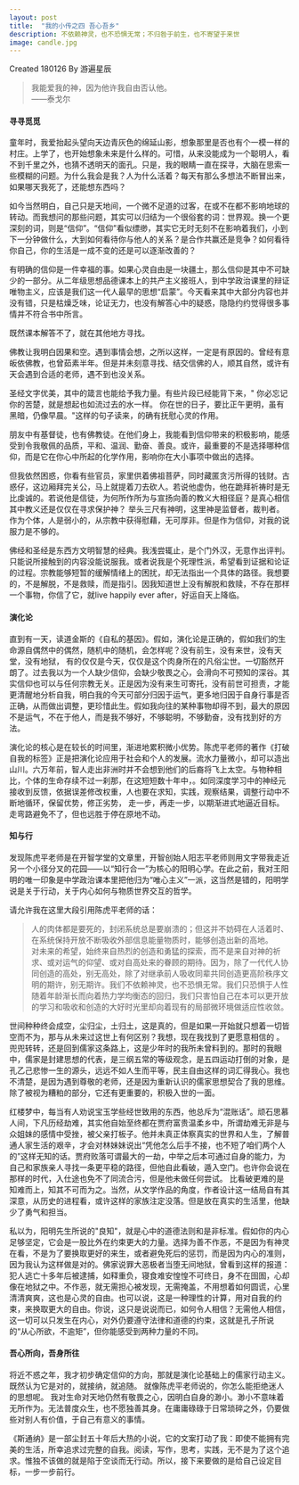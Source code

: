 ```yaml
---
layout: post
title:  "我的小传之四 吾心吾乡"
description: 不依赖神灵，也不恐惧无常；不归咎于前生，也不寄望于来世
image: candle.jpg
---
```


Created 180126
By 游遍星辰


>我能爱我的神，因为他许我自由否认他。  
——泰戈尔

#### 寻寻觅觅
童年时，我爱抬起头望向天边青灰色的绵延山影，想象那里是否也有个一模一样的村庄。上学了，也开始想象未来是什么样的。可惜，从来没能成为一个聪明人，看不到千里之外，也猜不透明天的面孔。只是，我的眼睛一直在探寻，大脑在思索一些模糊的问题。为什么我会是我？人为什么活着？每天有那么多想法不断冒出来，如果哪天我死了，还能想东西吗？

如今当然明白，自己只是天地间，一个微不足道的过客，在或不在都不影响地球的转动。而我想问的那些问题，其实可以归结为一个很俗套的词：世界观。换一个更深刻的词，则是“信仰”。“信仰”看似缥缈，其实它无时无刻不在影响着我们，小到下一分钟做什么，大到如何看待你与他人的关系？是合作共赢还是竞争？如何看待你自己，你的生活是一成不变的还是可以逐渐改善的？

有明确的信仰是一件幸福的事。如果心灵自由是一块疆土，那么信仰是其中不可缺少的一部分。从二年级思想品德课本上的共产主义接班人，到中学政治课里的辩证唯物主义，应该是我们这一代人最早的思想“启蒙”。今天看来其中大部分内容也并没有错，只是枯燥乏味，论证无力，也没有解答心中的疑惑，隐隐约约觉得很多事情并不符合书中所言。

既然课本解答不了，就在其他地方寻找。

佛教让我明白因果和空。遇到事情会想，之所以这样，一定是有原因的。曾经有意皈依佛教，也曾茹素半年。但是并未刻意寻找、结交信佛的人，顺其自然，或许有天会遇到合适的老师，遇不到也没关系。

圣经文字优美，其中的箴言也能给予我力量。有些片段已经能背下来，" 你必忘记你的苦楚，就是想起也如流过去的水一样。 你在世的日子，要比正午更明，虽有黑暗，仍像早晨。"这样的句子读来，的确有抚慰心灵的作用。

朋友中有基督徒，也有佛教徒。在他们身上，我能看到信仰带来的积极影响，能感受到令我敬佩的品质，平和、温润、勤奋、善良。或许，最重要的不是选择哪种信仰，而是它在你心中所起的化学作用，影响你在大小事项中做出的选择。

但我依然困惑，你看有些官员，家里供着佛祖菩萨，同时藏匿贪污所得的钱财。古惑仔，这边厢拜完关公，马上就提着刀去砍人。若说他虚伪，他在跪拜祈祷时是无比虔诚的。若说他是信徒，为何所作所为与宣扬向善的教义大相径庭？是真心相信其中教义还是仅仅在寻求保护神？ 举头三尺有神明，这里神是监督者，裁判者。作为个体，人是弱小的，从宗教中获得慰藉，无可厚非。但是作为信仰，对我的说服力是不够的。

佛经和圣经是东西方文明智慧的经典。我浅尝辄止，是个门外汉，无意作出评判。只能说所接触到的内容没能说服我。或者说我是个死理性派，希望看到证据和论证的过程。宗教能够短暂的缓解情绪上的困扰，却无法指出一个具体的路径。我想要的，不是解脱，不是救赎，而是指引。因我知道世上没有解脱和救赎，不存在那样一个事物，你信了它，就live happily ever after，好运自天上降临。

#### 演化论
直到有一天，读道金斯的《自私的基因》。假如，演化论是正确的，假如我们的生命源自偶然中的偶然，随机中的随机，会怎样呢？没有前生，没有来世，没有天堂，没有地狱， 有的仅仅是今天，仅仅是这个肉身所在的凡俗尘世。一切豁然开朗了。过去我以为一个人缺少信仰，会缺少敬畏之心，会滑向不可预知的深谷。其实信仰也可以与任何宗教无关。正是因为没有来生可寄托，没有前世可担责，才能更清醒地分析自我，明白我的今天可部分归因于运气，更多地归因于自身行事是否正确，从而做出调整，更珍惜此生。假如我向往的某种事物却得不到，最大的原因不是运气，不在于他人，而是我不够好，不够聪明，不够勤奋，没有找到好的方法。

演化论的核心是在较长的时间里，渐进地累积微小优势。陈虎平老师的著作《打破自我的标签》正是把演化论应用于社会和个人的发展。流水力量微小，却可以造出山川。六万年前，智人走出非洲时并不会想到他们的后裔将飞上太空。与物种相比，个体的生命存续不过一刹那，在这短短数十年中，。如同深度学习中的神经元接收到反馈，依据误差修改权重，人也要在求知，实践，观察结果，调整行动中不断地循环，保留优势，修正劣势， 走一步，再走一步，以期渐进式地逼近目标。走弯路避免不了，但也远胜于停在原地不动。


#### 知与行

发现陈虎平老师是在开智学堂的文章里，开智创始人阳志平老师则用文字带我走近另一个小径分叉的花园——以“知行合一”为核心的阳明心学。在此之前，我对王阳明的唯一印象是中学政治课本里把他归为“唯心主义”一派，这当然是错的，阳明学说是关于行动，关于内心如何与物质世界交互的哲学。

请允许我在这里大段引用陈虎平老师的话：
>人的肉体都是要死的，封闭系统总是要崩溃的；但这并不妨碍在人活着时、在系统保持开放不断吸收外部信息能量物质时，能够创造出新的高地。    
对未来的希望，始终来自热烈的创造和勇猛的探索，而不是来自对神的祈求、或对运气的仰望、或对自高处来的眷顾的期待。因为，除了一代代人协同创造的高处，别无高处，除了对继承前人吸收同辈共同创造更高阶秩序文明的期许，别无期许。我们不依赖神灵，也不恐惧无常。我们只恐惧于人性随着年龄渐长而向着热力学均衡态的回归，我们只害怕自己在本可以更开放的学习和吸收和创造的大好时光里却向着现有的局部微环境做适应性收敛。

世间种种终会成空，尘归尘，土归土，这是真的，但是如果一开始就只想着一切皆空而不为，那与从未来过这世上有何区别？我想，现在我找到了更愿意相信的 。 兜兜转转，还是回到儒家这条路上，这是少年时的我所未曾料到的。那时的我眼中，儒家是封建思想的代表，是三纲五常的等级观念，是五四运动打倒的对象，是孔乙己悲惨一生的源头，远远不如人生而平等，民主自由这样的词汇得我心。我也不清楚，是因为遇到尊敬的老师，还是因为重新认识的儒家思想契合了我的思维。除了被视为糟粕的部分，它还有更重要的，积极入世的一面。

红楼梦中，每当有人劝说宝玉学些经世致用的东西，他总斥为“混账话”。顽石思慕人间，下凡历经劫难，其实他自始至终都在贾府富贵温柔乡中，所谓劫难无非是与众姐妹的感情中受挫，被父亲打板子。他并未真正体察真实的世界和人生，了解普通人家生活的艰辛，才会对林妹妹说出“凭他怎么后手不接，也不短了咱们两个人的”这样无知的话。贾府败落可谓最大的一劫，中举之后本可通过自身的能力，为自己和家族亲人寻找一条更平稳的路径，但他自此看破，遁入空门。也许你会说在那样的时代，入仕途也免不了同流合污，但是他未做任何尝试。 比看破更难的是知难而上，知其不可而为之。当然，从文学作品的角度，作者设计这一结局自有其深意，从历史的进程看，或许这样的家族注定没落。但是放在真实的生活里，他缺少了勇气和担当。

私以为，阳明先生所说的"良知"，就是心中的道德法则和是非标准。假如你的内心足够坚定，它会是一股比外在约束更大的力量。选择为善不作恶，不是因为有神灵在看，不是为了要换取更好的来生，或者避免死后的惩罚，而是因为内心的准则，因为我认为这样做是对的。佛家说罪大恶极者当堕无间地狱，曾看到这样的报道：犯人逃亡十多年后被逮捕，如释重负，寝食难安惶惶不可终日，身不在囹圄，心却像在地狱之中。不作恶，就无需担心被发现，无需掩盖，不用想着如何圆谎，心里清清爽爽，这也是心灵的自由。也可以说，这是一种理性的计算，用对自我的约束，来换取更大的自由。你说，这只是说说而已，如何令人相信？无需他人相信，这一切可以只发生在内心，对外仍要遵守法律和道德的约束，这就是孔子所说的“从心所欲，不逾矩”，但你能感受到两种力量的不同。

#### 吾心所向，吾身所往

将近不惑之年，我才初步确定信仰的方向，那就是演化论基础上的儒家行动主义。 既然认为它是对的，就接纳，就追随。 就像陈虎平老师说的，你怎么能拒绝迷人的思想呢。 我对生命对天地仍然有敬畏之心，因明白自身的渺小。渺小不意味着无所作为。无法普度众生，也不愿独善其身。在庸庸碌碌于日常琐碎之外，仍要做些对别人有价值，于自己有意义的事情。

《斯通纳》是一部尘封五十年后大热的小说，它的文案打动了我：即使不能拥有完美的生活，所幸追求过完整的自我。阅读，写作，思考，实践，无不是为了这个追求。惟独不该做的就是陷于空谈而无行动。所以，接下来要做的是给自己设定目标，一步一步前行。
